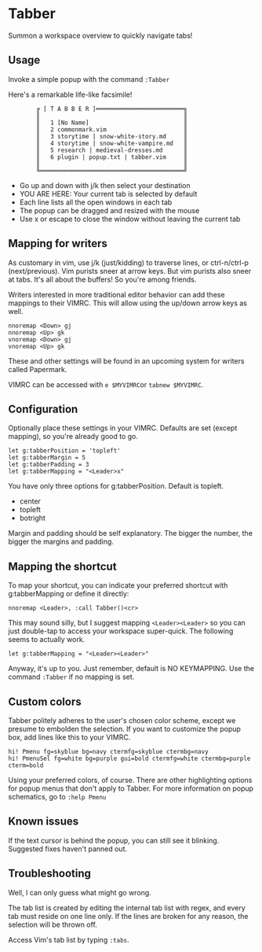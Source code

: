 # Tabber

Summon a workspace overview to quickly navigate tabs!

## Usage

Invoke a simple popup with the command `:Tabber`

Here's a remarkable life-like facsimile!

            ╔ [ T A B B E R ]═════════════════════════╗
            ║                                         ║
            ║   1 [No Name]                           ║
            ║   2 commonmark.vim                      ║
            ║   3 storytime | snow-white-story.md     ║
            ║   4 storytime | snow-white-vampire.md   ║
            ║   5 research | medieval-dresses.md      ║
            ║   6 plugin | popup.txt | tabber.vim     ║
            ║                                         ║
            ╚═════════════════════════════════════════╝

- Go up and down with j/k then select your destination
- YOU ARE HERE: Your current tab is selected by default
- Each line lists all the open windows in each tab
- The popup can be dragged and resized with the mouse
- Use x or escape to close the window without leaving the current tab

## Mapping for writers

As customary in vim, use j/k (just/kidding) to traverse lines, or ctrl-n/ctrl-p (next/previous). Vim purists sneer at arrow keys. But vim purists also sneer at tabs. It's all about the buffers! So you're among friends.

Writers interested in more traditional editor behavior can add these mappings to their VIMRC. This will allow using the up/down arrow keys as well.

    nnoremap <Down> gj
    nnoremap <Up> gk
    vnoremap <Down> gj
    vnoremap <Up> gk

These and other settings will be found in an upcoming system for writers called Papermark.

VIMRC can be accessed with `e $MYVIMRC`or `tabnew $MYVIMRC`.

## Configuration

Optionally place these settings in your VIMRC. Defaults are set (except mapping), so you're already good to go.

    let g:tabberPosition = 'topleft'
    let g:tabberMargin = 5
    let g:tabberPadding = 3
    let g:tabberMapping = "<Leader>x" 

You have only three options for g:tabberPosition. Default is topleft.

- center
- topleft
- botright

Margin and padding should be self explanatory. The bigger the number, the bigger the margins and padding.

## Mapping the shortcut

To map your shortcut, you can indicate your preferred shortcut with g:tabberMapping or define it directly:

    nnoremap <Leader>, :call Tabber()<cr>

This may sound silly, but I suggest mapping `<Leader><Leader>` so you can just double-tap to access your workspace super-quick. The following seems to actually work.

    let g:tabberMapping = "<Leader><Leader>" 

Anyway, it's up to you. Just remember, default is NO KEYMAPPING. Use the command `:Tabber` if no mapping is set.

## Custom colors

Tabber politely adheres to the user's chosen color scheme, except we presume to embolden the selection. If you want to customize the popup box, add lines like this to your VIMRC.

    hi! Pmenu fg=skyblue bg=navy ctermfg=skyblue ctermbg=navy
    hi! PmenuSel fg=white bg=purple gui=bold ctermfg=white ctermbg=purple cterm=bold

Using your preferred colors, of course. There are other highlighting options for popup menus that don't apply to Tabber. For more information on popup schematics, go to `:help Pmenu`

## Known issues

If the text cursor is behind the popup, you can still see it blinking. Suggested fixes haven't panned out.

## Troubleshooting

Well, I can only guess what might go wrong.

The tab list is created by editing the internal tab list with regex, and every tab must reside on one line only. If the lines are broken for any reason, the selection will be thrown off.

Access Vim's tab list by typing `:tabs`.
